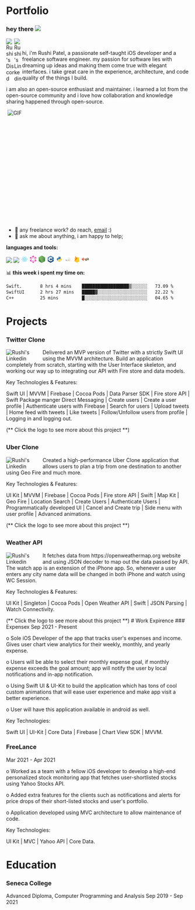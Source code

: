 # Portfolio
### hey there <img src="https://media.giphy.com/media/hvRJCLFzcasrR4ia7z/giphy.gif" width="25px">
<a href="https://discord.gg/">
  <img align="left" alt="Rushi's Discord" width="22px" src="https://raw.githubusercontent.com/peterthehan/peterthehan/master/assets/discord.svg" />
</a>
<a href="https://www.linkedin.com/in/rushi-patel-b371a9209/">
  <img align="left" alt="Rushi's Linkedin" width="22px" src="https://raw.githubusercontent.com/peterthehan/peterthehan/master/assets/linkedin.svg" />
</a>



<br />

hi, i'm Rushi Patel, a passionate self-taught iOS developer and a freelance software engineer. my passion for software lies with dreaming up ideas and making them come true with elegant interfaces. i take great care in the experience, architecture, and code quality of the things I build.

i am also an open-source enthusiast and maintainer. i learned a lot from the open-source community and i love how collaboration and knowledge sharing happened through open-source.


  <img align="right" alt="GIF" src="https://github.com/abhisheknaiidu/abhisheknaiidu/blob/master/code.gif?raw=true" width="500" height="320" />
  
- 💼 any freelance work? do reach, [email](mailto:pa.rushi30@gmail.com) :)
- 💬 ask me about anything, i am happy to help;

**languages and tools:**  

<code><img height="20" src="https://developer.apple.com/swift/images/swift-logo.svg"></code>
<code><img height="20" src="https://developer.apple.com/news/images/og/swiftui-og.png"></code>
<code><img height="20" src="https://raw.githubusercontent.com/github/explore/80688e429a7d4ef2fca1e82350fe8e3517d3494d/topics/react/react.png"></code>
<code><img height="20" src="https://raw.githubusercontent.com/github/explore/5c058a388828bb5fde0bcafd4bc867b5bb3f26f3/topics/graphql/graphql.png"></code>
<code><img height="20" src="https://raw.githubusercontent.com/github/explore/80688e429a7d4ef2fca1e82350fe8e3517d3494d/topics/nodejs/nodejs.png"></code>
<code><img height="20" src="https://raw.githubusercontent.com/github/explore/80688e429a7d4ef2fca1e82350fe8e3517d3494d/topics/cpp/cpp.png"></code>
<code><img height="20" src="https://raw.githubusercontent.com/github/explore/80688e429a7d4ef2fca1e82350fe8e3517d3494d/topics/python/python.png"></code>
<code><img height="20" src="https://raw.githubusercontent.com/github/explore/80688e429a7d4ef2fca1e82350fe8e3517d3494d/topics/mysql/mysql.png"></code>
<code><img height="20" src="https://raw.githubusercontent.com/github/explore/80688e429a7d4ef2fca1e82350fe8e3517d3494d/topics/firebase/firebase.png"></code>
<code><img height="20" src="https://raw.githubusercontent.com/github/explore/80688e429a7d4ef2fca1e82350fe8e3517d3494d/topics/git/git.png"></code>

📊 **this week i spent my time on:**
<!--START_SECTION:waka-->
```text
Swift.       8 hrs 4 mins    ██████████████████▒░░░░░░   73.09 % 
SwiftUI      2 hrs 27 mins   █████▓░░░░░░░░░░░░░░░░░░░   22.22 % 
C++          25 mins         █░░░░░░░░░░░░░░░░░░░░░░░░   04.65 % 
```
<!--END_SECTION:waka-->




# Projects
### Twitter Clone <a href="https://github.com/rushi-pa/Twitter-Clone-app">
  <img align="left" alt="Rushi's Linkedin" width="100px" src="https://i.etsystatic.com/22231521/r/il/4d30c8/2591560002/il_570xN.2591560002_cwao.jpg" />
</a>
 Delivered an MVP version of Twitter with a strictly Swift UI using the MVVM architecture.
 Build an application completely from scratch, starting with the User Interface skeleton, and
 working our way up to integrating our API with Fire store and data models.
 </p></p></p>
</p>Key Technologies & Features:
</p>
Swift UI | MVVM | Firebase | Cocoa Pods | Data Parser SDK | Fire store API | Swift Package manger Direct Messaging | Create users | Create a user profile | Authenticate users with Firebase | Search for users | Upload tweets | Home feed with tweets | Like tweets |
Follow/Unfollow users from profile | Logging in and logging out.
</p>
(** Click the logo to see more about this project **)

##
### Uber Clone <a href="https://github.com/rushi-pa/Uber-Clone-app">
  <img align="left" alt="Rushi's Linkedin" width="100px" src="https://encrypted-tbn0.gstatic.com/images?q=tbn:ANd9GcRLOLRvQdGxjfoqQumZhoh4OscfD1rRyYPdAQ&usqp=CAU" />
</a>
Created a high-performance Uber Clone application that allows users to plan a trip from one destination to another using Geo Fire and much more.
</p></p></p></p></p></p></p></p></p></p>
</p>Key Technologies & Features:
</p>
UI Kit | MVVM | Firebase | Cocoa Pods | Fire store API | Swift | Map Kit | Geo Fire | Location Search | Create Users | Authenticate Users | Programmatically developed UI | Cancel and Create trip | Side menu with user profile | Advanced animations.
</p>
(** Click the logo to see more about this project **)

##
### Weather API <a href="https://github.com/rushi-pa/Weather-app">
  <img align="left" alt="Rushi's Linkedin" width="100px" src="https://cdn.dribbble.com/users/915711/screenshots/5827243/weather_icon3.png" />
</a>
 It fetches data from https://openweathermap.org website and using JSON decoder to map out the data passed by API.
 The watch app is an extension of the iPhone app. So, whenever a user enters any city name data will be changed in both iPhone and watch using WC Session.
</p></p></p>
</p>Key Technologies & Features:
</p>
UI Kit | Singleton | Cocoa Pods | Open Weather API | Swift | JSON Parsing | Watch Connectivity.
</p>
(** Click the logo to see more about this project **)
# Work Expirence
### Expensex
Sep 2021 - Present</p>
o Sole iOS Developer of the app that tracks user's expenses and income. Gives user chart view
analytics for their weekly, monthly, and yearly expense.</p>
o Users will be able to select their monthly expense goal, if monthly expense exceeds the goal
amount; app will notify the user by local notifications and in-app notification.</p>
o Using Swift UI & UI-Kit to build the application which has tons of cool custom animations
that will ease user experience and make app visit a better experience.</p>
o User will have this application available in android as well.</p>
</p></p>Key Technologies:</p>
Swift UI | UI-Kit | Core Data | Firebase | Chart View SDK | MVVM.

### FreeLance
Mar 2021 - Apr 2021</p>
o Worked as a team with a fellow iOS developer to develop a high-end personalized stock
monitoring app that fetches user-shortlisted stocks using Yahoo Stocks API.</p>
o Added extra features for the clients such as notifications and alerts for price drops of their
short-listed stocks and user's portfolio.</p>
o Application developed using MVC architecture to allow maintenance of code.</p>
</p></p>Key Technologies:</p>
UI Kit | MVC | Yahoo API | Core Data.

# Education
<h3>Seneca College</h1>
Advanced Diploma, Computer Programming and Analysis Sep 2019 - Sep 2021


